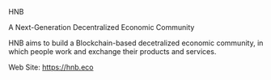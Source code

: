 HNB

A Next-Generation Decentralized Economic Community

HNB aims to build a Blockchain-based decetralized economic community, in which people work and exchange their products and services.

Web Site: https://hnb.eco
